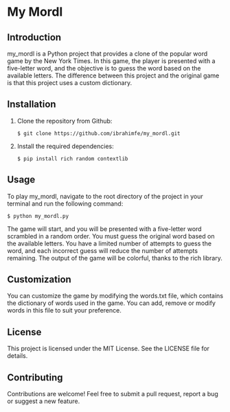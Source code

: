 # My Mordl

## Introduction

my_mordl is a Python project that provides a clone of the popular word game by the New York Times. In this game, the player is presented with a five-letter word, and the objective is to guess the word based on the available letters. The difference between this project and the original game is that this project uses a custom dictionary.

## Installation

1.  Clone the repository from Github:

        $ git clone https://github.com/ibrahimfe/my_mordl.git

2.  Install the required dependencies:

        $ pip install rich random contextlib

## Usage

To play my_mordl, navigate to the root directory of the project in your terminal and run the following command:

    $ python my_mordl.py

The game will start, and you will be presented with a five-letter word scrambled in a random order. You must guess the original word based on the available letters. You have a limited number of attempts to guess the word, and each incorrect guess will reduce the number of attempts remaining.
The output of the game will be colorful, thanks to the rich library.

## Customization

You can customize the game by modifying the words.txt file, which contains the dictionary of words used in the game. You can add, remove or modify words in this file to suit your preference.

## License

This project is licensed under the MIT License. See the LICENSE file for details.

## Contributing

Contributions are welcome! Feel free to submit a pull request, report a bug or suggest a new feature.
